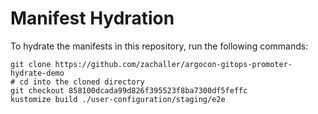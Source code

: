 # Manifest Hydration

To hydrate the manifests in this repository, run the following commands:

```shell
git clone https://github.com/zachaller/argocon-gitops-promoter-hydrate-demo
# cd into the cloned directory
git checkout 858100dcada99d826f395523f8ba7300df5feffc
kustomize build ./user-configuration/staging/e2e
```
